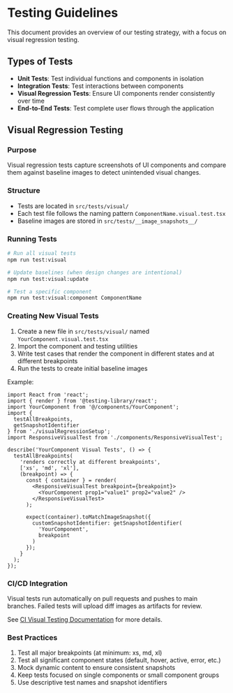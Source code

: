 
# Testing Guidelines

This document provides an overview of our testing strategy, with a focus on visual regression testing.

## Types of Tests

- **Unit Tests**: Test individual functions and components in isolation
- **Integration Tests**: Test interactions between components
- **Visual Regression Tests**: Ensure UI components render consistently over time
- **End-to-End Tests**: Test complete user flows through the application

## Visual Regression Testing

### Purpose

Visual regression tests capture screenshots of UI components and compare them against baseline images to detect unintended visual changes.

### Structure

- Tests are located in `src/tests/visual/`
- Each test file follows the naming pattern `ComponentName.visual.test.tsx`
- Baseline images are stored in `src/tests/__image_snapshots__/`

### Running Tests

```bash
# Run all visual tests
npm run test:visual

# Update baselines (when design changes are intentional)
npm run test:visual:update

# Test a specific component
npm run test:visual:component ComponentName
```

### Creating New Visual Tests

1. Create a new file in `src/tests/visual/` named `YourComponent.visual.test.tsx`
2. Import the component and testing utilities
3. Write test cases that render the component in different states and at different breakpoints
4. Run the tests to create initial baseline images

Example:

```tsx
import React from 'react';
import { render } from '@testing-library/react';
import YourComponent from '@/components/YourComponent';
import { 
  testAllBreakpoints,
  getSnapshotIdentifier
} from './visualRegressionSetup';
import ResponsiveVisualTest from './components/ResponsiveVisualTest';

describe('YourComponent Visual Tests', () => {
  testAllBreakpoints(
    'renders correctly at different breakpoints',
    ['xs', 'md', 'xl'],
    (breakpoint) => {
      const { container } = render(
        <ResponsiveVisualTest breakpoint={breakpoint}>
          <YourComponent prop1="value1" prop2="value2" />
        </ResponsiveVisualTest>
      );
      
      expect(container).toMatchImageSnapshot({
        customSnapshotIdentifier: getSnapshotIdentifier(
          'YourComponent', 
          breakpoint
        )
      });
    }
  );
});
```

### CI/CD Integration

Visual tests run automatically on pull requests and pushes to main branches. Failed tests will upload diff images as artifacts for review.

See [CI Visual Testing Documentation](../docs/CI_VISUAL_TESTING.md) for more details.

### Best Practices

1. Test all major breakpoints (at minimum: xs, md, xl)
2. Test all significant component states (default, hover, active, error, etc.)
3. Mock dynamic content to ensure consistent snapshots
4. Keep tests focused on single components or small component groups
5. Use descriptive test names and snapshot identifiers
